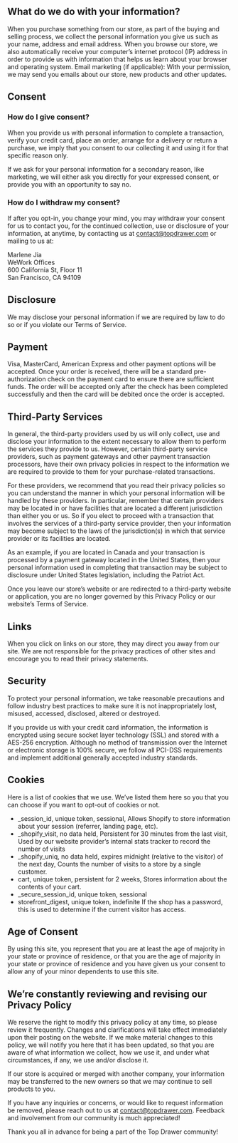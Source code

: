 ## What do we do with your information?
When you purchase something from our store, as part of the buying and selling process, we collect the personal information you give us such as your name, address and email address.
When you browse our store, we also automatically receive your computer’s internet protocol (IP) address in order to provide us with information that helps us learn about your browser and operating system.
Email marketing (if applicable): With your permission, we may send you emails about our store, new products and other updates.

## Consent
### How do I give consent?
When you provide us with personal information to complete a transaction, verify your credit card, place an order, arrange for a delivery or return a purchase, we imply that you consent to our collecting it and using it for that specific reason only.


If we ask for your personal information for a secondary reason, like marketing, we will either ask you directly for your expressed consent, or provide you with an opportunity to say no.


### How do I withdraw my consent?
If after you opt-in, you change your mind, you may withdraw your consent for us to contact you, for the continued collection, use or disclosure of your information, at anytime, by contacting us at [contact@topdrawer.com](mailto:contact@topdrawer.com) or mailing to us at:


Marlene Jia  
WeWork Offices  
600 California St, Floor 11  
San Francisco, CA 94109  

## Disclosure
We may disclose your personal information if we are required by law to do so or if you violate our Terms of Service.

## Payment
Visa, MasterCard, American Express and other payment options will be accepted. Once your order is received, there will be a standard pre-authorization check on the payment card to ensure there are sufficient funds. The order will be accepted only after the check has been completed successfully and then the card will be debited once the order is accepted.


## Third-Party Services
In general, the third-party providers used by us will only collect, use and disclose your information to the extent necessary to allow them to perform the services they provide to us.
However, certain third-party service providers, such as payment gateways and other payment transaction processors, have their own privacy policies in respect to the information we are required to provide to them for your purchase-related transactions.


For these providers, we recommend that you read their privacy policies so you can understand the manner in which your personal information will be handled by these providers.
In particular, remember that certain providers may be located in or have facilities that are located a different jurisdiction than either you or us. So if you elect to proceed with a transaction that involves the services of a third-party service provider, then your information may become subject to the laws of the jurisdiction(s) in which that service provider or its facilities are located.


As an example, if you are located in Canada and your transaction is processed by a payment gateway located in the United States, then your personal information used in completing that transaction may be subject to disclosure under United States legislation, including the Patriot Act.


Once you leave our store’s website or are redirected to a third-party website or application, you are no longer governed by this Privacy Policy or our website’s Terms of Service.

## Links
When you click on links on our store, they may direct you away from our site. We are not responsible for the privacy practices of other sites and encourage you to read their privacy statements.

## Security
To protect your personal information, we take reasonable precautions and follow industry best practices to make sure it is not inappropriately lost, misused, accessed, disclosed, altered or destroyed.


If you provide us with your credit card information, the information is encrypted using secure socket layer technology (SSL) and stored with a AES-256 encryption.  Although no method of transmission over the Internet or electronic storage is 100% secure, we follow all PCI-DSS requirements and implement additional generally accepted industry standards.

## Cookies
 Here is a list of cookies that we use. We’ve listed them here so you that you can choose if you want to opt-out of cookies or not.


* _session_id, unique token, sessional, Allows Shopify to store information about your session (referrer, landing page, etc).
* _shopify_visit, no data held, Persistent for 30 minutes from the last visit, Used by our website provider’s internal stats tracker to record the number of visits
* _shopify_uniq, no data held, expires midnight (relative to the visitor) of the next day, Counts the number of visits to a store by a single customer.
* cart, unique token, persistent for 2 weeks, Stores information about the contents of your cart.
* _secure_session_id, unique token, sessional
* storefront_digest, unique token, indefinite If the shop has a password, this is used to determine if the current visitor has access.

## Age of Consent
By using this site, you represent that you are at least the age of majority in your state or province of residence, or that you are the age of majority in your state or province of residence and you have given us your consent to allow any of your minor dependents to use this site.

## We’re constantly reviewing and revising our Privacy Policy
We reserve the right to modify this privacy policy at any time, so please review it frequently. Changes and clarifications will take effect immediately upon their posting on the website. If we make material changes to this policy, we will notify you here that it has been updated, so that you are aware of what information we collect, how we use it, and under what circumstances, if any, we use and/or disclose it.


If our store is acquired or merged with another company, your information may be transferred to the new owners so that we may continue to sell products to you.


If you have any inquiries or concerns, or would like to request information be removed, please reach out to us at [contact@topdrawer.com](contact@topdrawer.com). Feedback and involvement from our community is much appreciated!


Thank you all in advance for being a part of the Top Drawer community!



